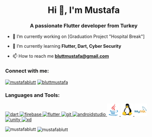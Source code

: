 <h1 align="center">Hi 👋, I'm Mustafa</h1>
<h3 align="center">A passionate Flutter developer from Turkey</h3>



- 🔭 I’m currently working on [Graduation Project "Hospital Break"]

- 🌱 I’m currently learning **Flutter, Dart, Cyber Security**

- 📫 How to reach me **bluttmustafa@gmail.com**

<h3 align="left">Connect with me:</h3>
<p align="left">
<a href="https://www.linkedin.com/in/mustafablutt/" target="blank"><img align="center" src="https://raw.githubusercontent.com/rahuldkjain/github-profile-readme-generator/master/src/images/icons/Social/linked-in-alt.svg" alt="mustafablutt" height="30" width="40" /></a>
<a href="https://www.hackerrank.com/bluttmustafa" target="blank"><img align="center" src="https://raw.githubusercontent.com/rahuldkjain/github-profile-readme-generator/master/src/images/icons/Social/hackerrank.svg" alt="bluttmustafa" height="30" width="40" /></a>
</p>

<h3 align="left">Languages and Tools:</h3>
<p align="left"> <a href="https://dart.dev" target="_blank" rel="noreferrer"> <img src="https://www.vectorlogo.zone/logos/dartlang/dartlang-icon.svg" alt="dart" width="40" height="40"/> </a>
 <a href="https://firebase.google.com/" target="_blank" rel="noreferrer"> <img src="https://www.vectorlogo.zone/logos/firebase/firebase-icon.svg" alt="firebase" width="40" height="40"/> </a>
 <a href="https://flutter.dev" target="_blank" rel="noreferrer"> <img src="https://www.vectorlogo.zone/logos/flutterio/flutterio-icon.svg" alt="flutter" width="40" height="40"/> </a>
 <a href="https://git-scm.com/" target="_blank" rel="noreferrer"> <img src="https://www.vectorlogo.zone/logos/git-scm/git-scm-icon.svg" alt="git" width="40" height="40"/> </a> 
<a href="https://www.kali.org/" target="_blank" rel="noreferrer"> <img src=https://www.vectorlogo.zone/util/preview.html?image=/logos/android/android-ar21.svg" alt="androidstudio" width="40" height="40"/> </a>
 <a href="https://www.java.com" target="_blank" rel="noreferrer"> <img src="https://raw.githubusercontent.com/devicons/devicon/master/icons/java/java-original.svg" alt="java" width="40" height="40"/> </a>
 <a href="https://www.linux.org/" target="_blank" rel="noreferrer"> <img src="https://raw.githubusercontent.com/devicons/devicon/master/icons/linux/linux-original.svg" alt="linux" width="40" height="40"/> </a> 
<a href="https://www.mysql.com/" target="_blank" rel="noreferrer"> <img src="https://raw.githubusercontent.com/devicons/devicon/master/icons/mysql/mysql-original-wordmark.svg" alt="mysql" width="40" height="40"/> </a>
 <a href="https://unity.com/" target="_blank" rel="noreferrer"> <img src="https://www.vectorlogo.zone/logos/unity3d/unity3d-icon.svg" alt="unity" width="40" height="40"/> </a>
 <a href="https://code.visualstudio.com/download" target="_blank" rel="noreferrer"> <img src="https://upload.wikimedia.org/wikipedia/commons/thumb/0/0d/C_Sharp_wordmark.svg/240px-C_Sharp_wordmark.svg.png" alt="xd" width="40" height="40"/> </a> </p>

<p><img align="left" src="https://github-readme-stats.vercel.app/api/top-langs?username=mustafablutt&show_icons=true&locale=en&layout=compact" alt="mustafablutt" /></p>

<p>&nbsp;<img align="center" src="https://github-readme-stats.vercel.app/api?username=mustafablutt&show_icons=true&locale=en" alt="mustafablutt" /></p>

